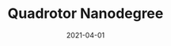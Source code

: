 ---
title: "Quadrotor Nanodegree"
group: "education"
date: 2021-04-01
dateString: "January 2021 - May 2021"
image: "img/thumbnails/udacity-flying-car-nanodegree.png"
draft: true
---